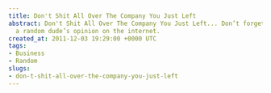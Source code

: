```yaml
---
title: Don't Shit All Over The Company You Just Left
abstract: Don't Shit All Over The Company You Just Left... Don’t forget this is just
  a random dude’s opinion on the internet.
created_at: 2011-12-03 19:29:00 +0000 UTC
tags:
- Business
- Random
slugs:
- don-t-shit-all-over-the-company-you-just-left
---
```


